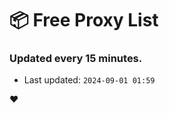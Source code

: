 # :package: Free Proxy List
### Updated every 15 minutes.

- Last updated: `2024-09-01 01:59`

:heart:
